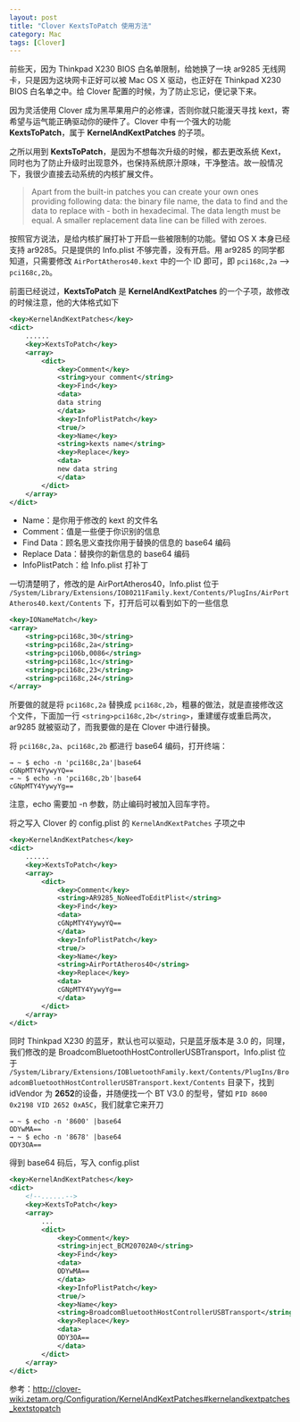 ```yaml
---
layout: post
title: "Clover KextsToPatch 使用方法"
category: Mac
tags: [Clover]
---
```


前些天，因为 Thinkpad X230 BIOS 白名单限制，给她换了一块 ar9285 无线网卡，只是因为这块网卡正好可以被 Mac OS X 驱动，也正好在 Thinkpad X230 BIOS 白名单之中。给 Clover 配置的时候，为了防止忘记，便记录下来。

因为灵活使用 Clover 成为黑苹果用户的必修课，否则你就只能漫天寻找 kext，寄希望与运气能正确驱动你的硬件了。Clover 中有一个强大的功能 **KextsToPatch**，属于 **KernelAndKextPatches** 的子项。

之所以用到 **KextsToPatch**，是因为不想每次升级的时候，都去更改系统 Kext，同时也为了防止升级时出现意外，也保持系统原汁原味，干净整洁。故一般情况下，我很少直接去动系统的内核扩展文件。

<!-- more -->

>Apart from the built-in patches you can create your own ones providing following data: the binary file name, the data to find and the data to replace with - both in hexadecimal. The data length must be equal. A smaller replacement data line can be filled with zeroes.

按照官方说法，是给内核扩展打补丁开启一些被限制的功能。譬如 OS X 本身已经支持 ar9285。只是提供的 Info.plist 不够完善，没有开启。用 ar9285 的同学都知道，只需要修改 `AirPortAtheros40.kext` 中的一个 ID 即可，即 `pci168c,2a` --> `pci168c,2b`。

前面已经说过，**KextsToPatch** 是 **KernelAndKextPatches** 的一个子项，故修改的时候注意，他的大体格式如下

```xml
<key>KernelAndKextPatches</key>
<dict>
    ......
    <key>KextsToPatch</key>
    <array>
        <dict>
            <key>Comment</key>
            <string>your comment</string>
            <key>Find</key>
            <data>
            data string
            </data>
            <key>InfoPlistPatch</key>
            <true/>
            <key>Name</key>
            <string>kexts name</string>
            <key>Replace</key>
            <data>
            new data string
            </data>
        </dict>
    </array>
</dict>
```

- Name：是你用于修改的 kext 的文件名
- Comment：值是一些便于你识别的信息
- Find Data：顾名思义查找你用于替换的信息的 base64 编码
- Replace Data：替换你的新信息的 base64 编码
- InfoPlistPatch：给 Info.plist 打补丁

一切清楚明了，修改的是 AirPortAtheros40，Info.plist 位于 `/System/Library/Extensions/IO80211Family.kext/Contents/PlugIns/AirPortAtheros40.kext/Contents` 下，打开后可以看到如下的一些信息

```xml
<key>IONameMatch</key>
<array>
    <string>pci168c,30</string>
    <string>pci168c,2a</string>
    <string>pci106b,0086</string>
    <string>pci168c,1c</string>
    <string>pci168c,23</string>
    <string>pci168c,24</string>
</array>
```

所要做的就是将 `pci168c,2a` 替换成 `pci168c,2b`，粗暴的做法，就是直接修改这个文件，下面加一行 `<string>pci168c,2b</string>`，重建缓存或重启两次，ar9285 就被驱动了，而我要做的是在 Clover 中进行替换。

将 `pci168c,2a`、`pci168c,2b` 都进行 base64 编码，打开终端：

```
→ ~ $ echo -n 'pci168c,2a'|base64
cGNpMTY4YywyYQ==
→ ~ $ echo -n 'pci168c,2b'|base64
cGNpMTY4YywyYg==
```

注意，echo 需要加 -n 参数，防止编码时被加入回车字符。

将之写入 Clover 的 config.plist 的 `KernelAndKextPatches` 子项之中

```xml
<key>KernelAndKextPatches</key>
<dict>
    ......
    <key>KextsToPatch</key>
    <array>
        <dict>
            <key>Comment</key>
            <string>AR9285_NoNeedToEditPlist</string>
            <key>Find</key>
            <data>
            cGNpMTY4YywyYQ==
            </data>
            <key>InfoPlistPatch</key>
            <true/>
            <key>Name</key>
            <string>AirPortAtheros40</string>
            <key>Replace</key>
            <data>
            cGNpMTY4YywyYg==
            </data>
        </dict>
    </array>
</dict>
```

同时 Thinkpad X230 的蓝牙，默认也可以驱动，只是蓝牙版本是 3.0 的，同理，我们修改的是 BroadcomBluetoothHostControllerUSBTransport，Info.plist 位于 `/System/Library/Extensions/IOBluetoothFamily.kext/Contents/PlugIns/BroadcomBluetoothHostControllerUSBTransport.kext/Contents` 目录下，找到 idVendor 为 **2652**的设备，并随便找一个 BT V3.0 的型号，譬如 `PID 8600 0x2198 VID 2652 0xA5C`，我们就拿它来开刀

```
→ ~ $ echo -n '8600' |base64
ODYwMA==
→ ~ $ echo -n '8678' |base64
ODY3OA==
```

得到 base64 码后，写入 config.plist

```xml
<key>KernelAndKextPatches</key>
<dict>
    <!--......-->
    <key>KextsToPatch</key>
    <array>
        ...
        <dict>
            <key>Comment</key>
            <string>inject_BCM20702A0</string>
            <key>Find</key>
            <data>
            ODYwMA==
            </data>
            <key>InfoPlistPatch</key>
            <true/>
            <key>Name</key>
            <string>BroadcomBluetoothHostControllerUSBTransport</string>
            <key>Replace</key>
            <data>
            ODY3OA==
            </data>
        </dict>
    </array>
</dict>
```

参考：<http://clover-wiki.zetam.org/Configuration/KernelAndKextPatches#kernelandkextpatches_kextstopatch>
